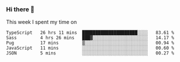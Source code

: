 ### Hi there 👋

<!--
**qiruohan/qiruohan** is a ✨ _special_ ✨ repository because its `README.md` (this file) appears on your GitHub profile.

Here are some ideas to get you started:

- 🔭 I’m currently working on ...
- 🌱 I’m currently learning ...
- 👯 I’m looking to collaborate on ...
- 🤔 I’m looking for help with ...
- 💬 Ask me about ...
- 📫 How to reach me: ...
- 😄 Pronouns: ...
- ⚡ Fun fact: ...
-->

This week I spent my time on 
<!--START_SECTION:waka-->
```text
TypeScript   26 hrs 11 mins  █████████████████████░░░░   83.61 % 
Sass         4 hrs 26 mins   ███▓░░░░░░░░░░░░░░░░░░░░░   14.17 % 
Pug          17 mins         ▒░░░░░░░░░░░░░░░░░░░░░░░░   00.94 % 
JavaScript   11 mins         ░░░░░░░░░░░░░░░░░░░░░░░░░   00.60 % 
JSON         5 mins          ░░░░░░░░░░░░░░░░░░░░░░░░░   00.27 % 
```
<!--END_SECTION:waka-->
